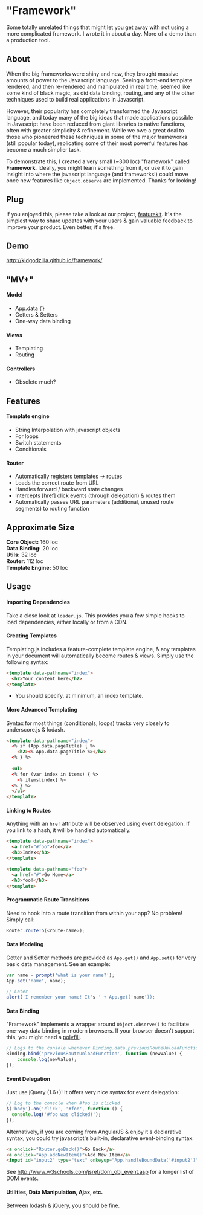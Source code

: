 # "Framework"

Some totally unrelated things that might let you get away with not using a more complicated framework. I wrote it in about a day. More of a demo than a production tool.

## About
When the big frameworks were shiny and new, they brought massive amounts of power to the Javascript language. Seeing a front-end template rendered, and then re-rendered and manipulated in real time, seemed like some kind of black magic, as did data binding, routing, and any of the other techniques used to build real applications in Javascript.

However, their popularity has completely transformed the Javascript language, and today many of the big ideas that made applications possible in Javascript have been reduced from giant libraries to native functions, often with greater simplicity & refinement. While we owe a great deal to those who pioneered these techniques in some of the major frameworks (still popular today), replicating some of their most powerful features has become a much simplier task.

To demonstrate this, I created a very small (~300 loc) "framework" called **Framework**. Ideally, you might learn something from it, or use it to gain insight into where the javascript language (and frameworks!) could move once new features like `Object.observe` are implemented. Thanks for looking!

## Plug

If you enjoyed this, please take a look at our project, <a href="http://featurekit.co">featurekit</a>. It's the simplest way to share updates with your users & gain valuable feedback to improve your product. Even better, it's free.

## Demo

http://kidgodzilla.github.io/framework/

## "MV*"
#### Model
- App.data `{}`
- Getters & Setters
- One-way data binding

#### Views
- Templating
- Routing

#### Controllers
- Obsolete much?

## Features
#### Template engine
- String Interpolation with javascript objects
- For loops
- Switch statements
- Conditionals

#### Router
- Automatically registers templates -> routes
- Loads the correct route from URL
- Handles forward / backward state changes
- Intercepts [href] click events (through delegation) & routes them
- Automatically passes URL parameters (additional, unused route segments) to routing function


## Approximate Size
**Core Object:** 160 loc
<br>**Data Binding:** 20 loc
<br>**Utils:** 32 loc
<br>**Router:** 112 loc
<br>**Template Engine:** 50 loc

## Usage

#### Importing Dependencies
Take a close look at `loader.js`. This provides you a few simple hooks to load dependencies, either locally or from a CDN.

#### Creating Templates
Templating.js includes a feature-complete template engine, & any templates in your document will automatically become routes & views. Simply use the following syntax:

```html
<template data-pathname="index">
  <h2>Your content here</h2>
</template>
```
* You should specify, at minimum, an index template.

#### More Advanced Templating
Syntax for most things (conditionals, loops) tracks very closely to underscore.js & lodash.

```html
<template data-pathname="index">
  <% if (App.data.pageTitle) { %>
    <h2><% App.data.pageTitle %></h2>
  <% } %>
  
  <ul>
  <% for (var index in items) { %>
    <% items[index] %>
  <% } %>
  </ul>
</template>
```

#### Linking to Routes
Anything with an `href` attribute will be observed using event delegation. If you link to a hash, it will be handled automatically.

```html
<template data-pathname="index">
  <a href="#foo">foo</a>
  <h3>Index</h3>
</template>

<template data-pathname="foo">
  <a href="#">Go Home</a>
  <h3>foo!</h3>
</template>
```

#### Programmatic Route Transitions
Need to hook into a route transition from within your app? No problem! Simply call:

```javascript
Router.routeTo(<route-name>);
```

#### Data Modeling
Getter and Setter methods are provided as `App.get()` and `App.set()` for very basic data management. See an example:

```javascript
var name = prompt('what is your name?');
App.set('name', name);

// Later
alert('I remember your name! It's ' + App.get('name'));
```

#### Data Binding
"Framework" implements a wrapper around `Object.observe()` to facilitate one-way data binding in modern browsers. If your browser doesn't support this, you might need a <a href="https://github.com/MaxArt2501/object-observe" target="_new">polyfill</a>.

```javascript
// Logs to the console whenever Binding.data.previousRouteUnloadFunction is changed
Binding.bind('previousRouteUnloadFunction', function (newValue) {
    console.log(newValue);
});
```

#### Event Delegation
Just use jQuery (1.6+)! It offers very nice syntax for event delegation:

```javascript
// Log to the console when #foo is clicked
$('body').on('click', '#foo', function () {
  console.log('#foo was clicked!');
});
```

Alternatively, if you are coming from AngularJS & enjoy it's declarative syntax, you could try javascript's built-in, declarative event-binding syntax:

```html
<a onclick="Router.goBack()">Go Back</a>
<a onclick="App.addNewItem()">Add New Item</a>
<input id="input2" type="text" onkeyup="App.handleBoundData('#input2')">
```
See http://www.w3schools.com/jsref/dom_obj_event.asp for a longer list of DOM events.

#### Utilities, Data Manipulation, Ajax, etc.
Between lodash & jQuery, you should be fine.
